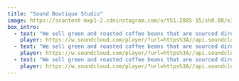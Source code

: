 ```yaml
---
title: "Sound Boutique Studio"
image: https://scontent-mxp1-2.cdninstagram.com/v/t51.2885-15/sh0.08/e35/p640x640/157764845_603659770590030_7891641461956020439_n.jpg?tp=1&_nc_ht=scontent-mxp1-2.cdninstagram.com&_nc_cat=106&_nc_ohc=sy8P89DngCUAX_jnZqy&oh=bc512aaef66ea1e38b676a39dfa48317&oe=606FF6A4
box_intro:
  - text: "We sell green and roasted coffee beans that are sourced directly from independent farmers and farm cooperatives. We’re proud to offer a variety of coffee beans grown with great care for the environment and local communities. Check our post or contact us directly for current availability."
    player: https://w.soundcloud.com/player/?url=https%3A//api.soundcloud.com/tracks/989005966&color=%23ff5500&auto_play=false&hide_related=false&show_comments=true&show_user=true&show_reposts=false&show_teaser=true
  - text: "We sell green and roasted coffee beans that are sourced directly from independent farmers and farm cooperatives. We’re proud to offer a variety of coffee beans grown with great care for the environment and local communities. Check our post or contact us directly for current availability."
    player: https://w.soundcloud.com/player/?url=https%3A//api.soundcloud.com/tracks/989005966&color=%23ff5500&auto_play=false&hide_related=false&show_comments=true&show_user=true&show_reposts=false&show_teaser=true
  - text: "We sell green and roasted coffee beans that are sourced directly from independent farmers and farm cooperatives. We’re proud to offer a variety of coffee beans grown with great care for the environment and local communities. Check our post or contact us directly for current availability."
    player: https://w.soundcloud.com/player/?url=https%3A//api.soundcloud.com/tracks/989005966&color=%23ff5500&auto_play=false&hide_related=false&show_comments=true&show_user=true&show_reposts=false&show_teaser=true
---
```

